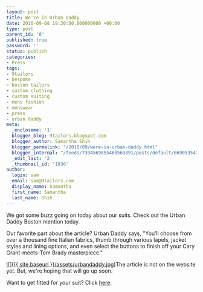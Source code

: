 ```yaml
---
layout: post
title: We're in Urban Daddy
date: 2010-09-08 19:30:00.000000000 +00:00
type: post
parent_id: '0'
published: true
password: ''
status: publish
categories:
- Press
tags:
- 9tailors
- bespoke
- boston tailors
- custom clothing
- custom suiting
- mens fashion
- menswear
- press
- urban daddy
meta:
  _encloseme: '1'
  blogger_blog: 9tailors.blogspot.com
  blogger_author: Samantha Shih
  blogger_permalink: "/2010/09/were-in-urban-daddy.html"
  blogger_internal: "/feeds/7394569855460563391/posts/default/6690535435892577796"
  _edit_last: '2'
  _thumbnail_id: '1936'
author:
  login: sam
  email: sam@9tailors.com
  display_name: Samantha
  first_name: Samantha
  last_name: Shih
---
```

We got some buzz going on today about our suits. Check out the Urban Daddy Boston mention today.

Our favorite part about the article? Urban Daddy says, "You’ll choose from over a thousand fine Italian fabrics, thumb through various lapels, jacket styles and lining options, and even select the buttons to finish off your Cary Grant-meets-Tom Brady masterpiece."

[![]({{ site.baseurl }}/assets/urbandaddy.jpg)](http://www.urbandaddy.com/home/bos)The article is not on the website yet. But, we're hoping that will go up soon.

Want to get fitted for your suit? Click [here](https://spreadsheets.google.com/viewform?key=0Arw_UaSrhyAecEZBaHJUN2dWbXJDSmw5UHVIUWlUVkE&hl=en#gid=0).